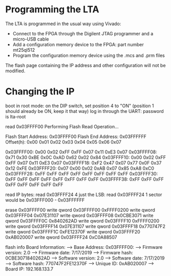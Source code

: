 # Programming the LTA
The LTA is programmed in the usual way using Vivado:
* Connect to the FPGA through the Digilent JTAG programmer and a micro-USB cable
* Add a configuration memory device to the FPGA: part number mt25ql512
* Program the configuration memory device using the .mcs and .prm files

The flash page containing the IP address and other configuration will not be modified.

# Changing the IP

boot in root mode: on the DIP switch, set position 4 to "ON" (position 1 should already be ON, keep it that way)
log in through the UART: password is lta-root

read 0x03FFFF00
Performing Flash Read Operation...

Flash Start Address:    0x03FFFF00
Flash End Address:      0x03FFFFFF
Offset(h):      0x00    0x01    0x02    0x03    0x04    0x05    0x06    0x07

0x03FFFF00:     0x00    0x02    0xFF    0xFF    0x07    0x11    0xE3    0x07
0x03FFFF08:     0x71    0x30    0xBE    0x0C    0xAD    0x62    0x02    0x84
0x03FFFF10:     0x00    0x02    0xFF    0xFF    0x07    0x11    0xE3    0x07
0x03FFFF18:     0xF2    0x47    0x07    0x77    0x0F    0x37    0x12    0xFE
0x03FFFF20:     0x07    0x00    0x02    0xAB    0x07    0x85    0xA8    0xC0
0x03FFFF28:     0xFF    0xFF    0xFF    0xFF    0xFF    0xFF    0xFF    0xFF
0x03FFFF30:     0xFF    0xFF    0xFF    0xFF    0xFF    0xFF    0xFF    0xFF
0x03FFFF38:     0xFF    0xFF    0xFF    0xFF    0xFF    0xFF    0xFF    0xFF

read IP bytes: read 0x03FFFF24 4
just the LSB: read 0x03FFFF24 1
sector would be 0x03FFF000 - 0x03FFFFFF

erase 0x03FFFF00
write qword 0x03FFFF00 0xFFFF0200
write qword 0x03FFFF04 0x07E31107
write qword 0x03FFFF08 0x0CBE3071
write qword 0x03FFFF0C 0x840262AD
write qword 0x03FFFF10 0xFFFF0200
write qword 0x03FFFF14 0x07E31107
write qword 0x03FFFF18 0x770747F2
write qword 0x03FFFF1C 0xFE12370F
write qword 0x03FFFF20 0xAB020007
write qword 0x03FFFF24 0xC0A88507

flash info
Board Information:
--> Base Address:       0x03FFFF00:
--> Firmware version:   2.0
--> Firmware date:      7/17/2019
--> Firmware hash:      0CBE3071840262AD
--> Software version:   2.0
--> Software date:      7/17/2019
--> Software hash:      770747F2FE12370F
--> Unique ID:          0xAB020007
--> Board IP:           192.168.133.7

